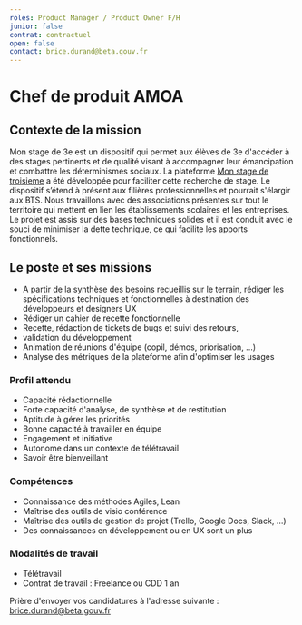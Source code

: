 ```yaml
---
roles: Product Manager / Product Owner F/H  
junior: false
contrat: contractuel
open: false
contact: brice.durand@beta.gouv.fr
---
```


# Chef de produit AMOA

## Contexte de la mission
Mon stage de 3e est un dispositif qui permet aux élèves de 3e d'accéder à des stages
pertinents et de qualité visant à accompagner leur émancipation et combattre les
déterminismes sociaux.
La plateforme [Mon stage de troisieme](https://www.monstagedetroisieme.fr) a été développée pour faciliter cette recherche de stage. Le dispositif s’étend à présent aux filières professionnelles et pourrait s'élargir aux
BTS. Nous travaillons avec des associations présentes sur tout le territoire qui mettent en lien les établissements scolaires et les entreprises.
Le projet est assis sur des bases techniques solides et il est conduit avec le souci de minimiser la dette technique, ce qui facilite les apports fonctionnels.

<!--more-->

## Le poste et ses missions
* A partir de la synthèse des besoins recueillis sur le terrain, rédiger les spécifications techniques et fonctionnelles à destination des développeurs et designers UX
* Rédiger un cahier de recette fonctionnelle
* Recette, rédaction de tickets de bugs et suivi des retours, 
* validation du développement
* Animation de réunions d'équipe (copil, démos, priorisation, ...)
* Analyse des métriques de la plateforme afin d'optimiser les usages

### Profil attendu
* Capacité rédactionnelle
* Forte capacité d'analyse, de synthèse et de restitution
* Aptitude à gérer les priorités
* Bonne capacité à travailler en équipe
* Engagement et initiative
* Autonome dans un contexte de télétravail
* Savoir être bienveillant

### Compétences
* Connaissance des méthodes Agiles, Lean
* Maîtrise des outils de visio conférence
* Maîtrise des outils de gestion de projet (Trello, Google Docs, Slack, ...)
* Des connaissances en développement ou en UX sont un plus

### Modalités de travail
* Télétravail
* Contrat de travail : Freelance ou CDD 1 an

Prière d'envoyer vos candidatures à l'adresse suivante : brice.durand@beta.gouv.fr

